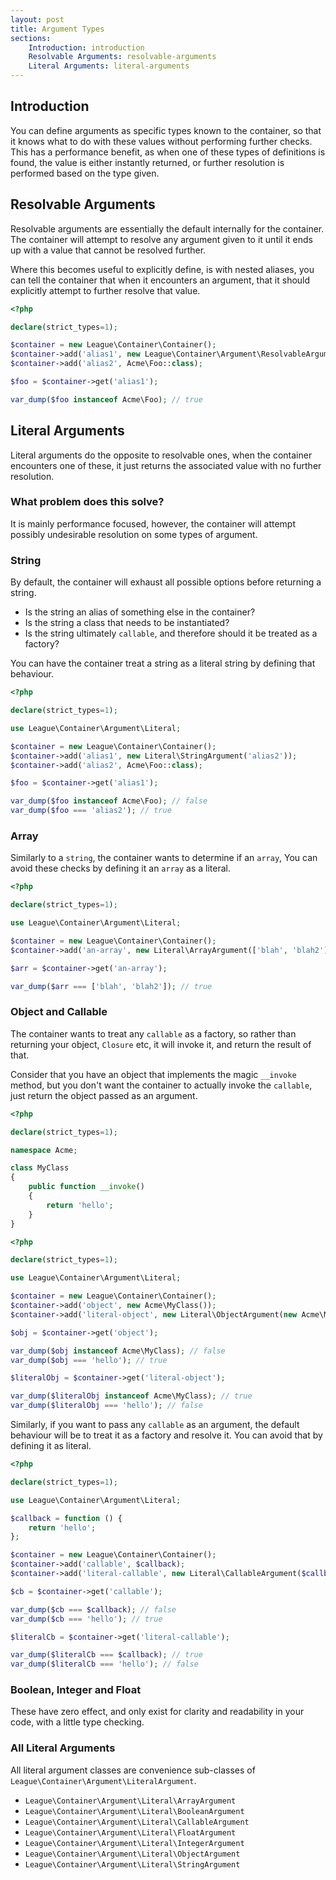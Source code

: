 ```yaml
---
layout: post
title: Argument Types
sections:
    Introduction: introduction
    Resolvable Arguments: resolvable-arguments
    Literal Arguments: literal-arguments
---
```

## Introduction

You can define arguments as specific types known to the container, so that it knows what to do with these values without performing further checks. This has a performance benefit, as when one of these types of definitions is found, the value is either instantly returned, or further resolution is performed based on the type given.

## Resolvable Arguments

Resolvable arguments are essentially the default internally for the container. The container will attempt to resolve any argument given to it until it ends up with a value that cannot be resolved further.

Where this becomes useful to explicitly define, is with nested aliases, you can tell the container that when it encounters an argument, that it should explicitly attempt to further resolve that value.

~~~ php
<?php 

declare(strict_types=1);

$container = new League\Container\Container();
$container->add('alias1', new League\Container\Argument\ResolvableArgument('alias2'));
$container->add('alias2', Acme\Foo::class);

$foo = $container->get('alias1');

var_dump($foo instanceof Acme\Foo); // true
~~~

## Literal Arguments

Literal arguments do the opposite to resolvable ones, when the container encounters one of these, it just returns the associated value with no further resolution.

### What problem does this solve? 

It is mainly performance focused, however, the container will attempt possibly undesirable resolution on some types of argument.

### String

By default, the container will exhaust all possible options before returning a string.

- Is the string an alias of something else in the container?
- Is the string a class that needs to be instantiated?
- Is the string ultimately `callable`, and therefore should it be treated as a factory?

You can have the container treat a string as a literal string by defining that behaviour.

~~~ php
<?php 

declare(strict_types=1);

use League\Container\Argument\Literal;

$container = new League\Container\Container();
$container->add('alias1', new Literal\StringArgument('alias2'));
$container->add('alias2', Acme\Foo::class);

$foo = $container->get('alias1');

var_dump($foo instanceof Acme\Foo); // false
var_dump($foo === 'alias2'); // true
~~~

### Array

Similarly to a `string`, the container wants to determine if an `array`, You can avoid these checks by defining it an `array` as a literal.

~~~ php
<?php 

declare(strict_types=1);

use League\Container\Argument\Literal;

$container = new League\Container\Container();
$container->add('an-array', new Literal\ArrayArgument(['blah', 'blah2']));

$arr = $container->get('an-array');

var_dump($arr === ['blah', 'blah2']); // true
~~~

### Object and Callable

The container wants to treat any `callable` as a factory, so rather than returning your object, `Closure` etc, it will invoke it, and return the result of that.

Consider that you have an object that implements the magic `__invoke` method, but you don't want the container to actually invoke the `callable`, just return the object passed as an argument.

~~~php
<?php 

declare(strict_types=1);

namespace Acme;

class MyClass
{
    public function __invoke()
    {
        return 'hello';
    }
}
~~~

~~~ php
<?php 

declare(strict_types=1);

use League\Container\Argument\Literal;

$container = new League\Container\Container();
$container->add('object', new Acme\MyClass());
$container->add('literal-object', new Literal\ObjectArgument(new Acme\MyClass()); // Literal\CallableArgument could also be used here

$obj = $container->get('object');

var_dump($obj instanceof Acme\MyClass); // false
var_dump($obj === 'hello'); // true

$literalObj = $container->get('literal-object');

var_dump($literalObj instanceof Acme\MyClass); // true
var_dump($literalObj === 'hello'); // false
~~~

Similarly, if you want to pass any `callable` as an argument, the default behaviour will be to treat it as a factory and resolve it. You can avoid that by defining it as literal.

~~~ php
<?php 

declare(strict_types=1);

use League\Container\Argument\Literal;

$callback = function () {
    return 'hello';
};

$container = new League\Container\Container();
$container->add('callable', $callback);
$container->add('literal-callable', new Literal\CallableArgument($callback);

$cb = $container->get('callable');

var_dump($cb === $callback); // false
var_dump($cb === 'hello'); // true

$literalCb = $container->get('literal-callable');

var_dump($literalCb === $callback); // true
var_dump($literalCb === 'hello'); // false
~~~

### Boolean, Integer and Float

These have zero effect, and only exist for clarity and readability in your code, with a little type checking.

### All Literal Arguments

All literal argument classes are convenience sub-classes of `League\Container\Argument\LiteralArgument`.

- `League\Container\Argument\Literal\ArrayArgument`
- `League\Container\Argument\Literal\BooleanArgument`
- `League\Container\Argument\Literal\CallableArgument`
- `League\Container\Argument\Literal\FloatArgument`
- `League\Container\Argument\Literal\IntegerArgument`
- `League\Container\Argument\Literal\ObjectArgument`
- `League\Container\Argument\Literal\StringArgument`
